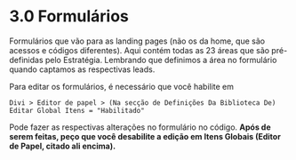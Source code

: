 # 3.0 Formulários 
Formulários que vão para as landing pages (não os da home, que são acessos e códigos diferentes). Aqui contém todas as 23 áreas que são pré-definidas pelo Estratégia. Lembrando que definimos a área no formulário quando captamos as respectivas leads.

Para editar os formulários, é necessário que você habilite em

`Divi > Editor de papel > (Na secção de Definições Da Biblioteca De) Editar Global Itens = "Habilitado"`

Pode fazer as respectivas alterações no formulário no código. **Após de serem feitas, peço que você desabilite a edição em Itens Globais (Editor de Papel, citado ali encima).** 